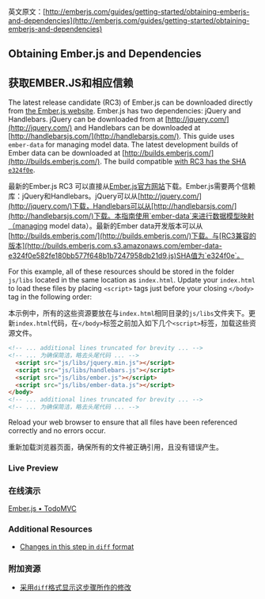 英文原文：[http://emberjs.com/guides/getting-started/obtaining-emberjs-and-dependencies](http://emberjs.com/guides/getting-started/obtaining-emberjs-and-dependencies)

## Obtaining Ember.js and Dependencies

## 获取EMBER.JS和相应信赖

The latest release candidate (RC3) of Ember.js can be downloaded directly from [the Ember.js website](http://emberjs.com/).  Ember.js has two dependencies: jQuery and Handlebars. jQuery can be downloaded from at [http://jquery.com/](http://jquery.com/) and Handlebars can be downloaded at [http://handlebarsjs.com/](http://handlebarsjs.com/). This guide uses `ember-data` for managing model data. The latest development builds of Ember data can be downloaded at [http://builds.emberjs.com/](http://builds.emberjs.com/). The build compatible [with RC3 has the SHA `e324f0e`](http://builds.emberjs.com.s3.amazonaws.com/ember-data-e324f0e582fe180bb577f648b1b7247958db21d9.js).

最新的Ember.js RC3 可以直接从[Ember.js官方网站](http://emberjs.com/)下载。Ember.js需要两个信赖库：jQuery和Handlebars。jQuery可以从[http://jquery.com/](http://jquery.com/)下载，Handlebars可以从[http://handlebarsjs.com/](http://handlebarsjs.com/)下载。本指南使用`ember-data`来进行数据模型映射（managing model data）。最新的Ember data开发版本可以从[http://builds.emberjs.com/](http://builds.emberjs.com/)下载。与[RC3兼容的版本](http://builds.emberjs.com.s3.amazonaws.com/ember-data-e324f0e582fe180bb577f648b1b7247958db21d9.js)SHA值为`e324f0e`。

For this example, all of these resources should be stored in the folder `js/libs` located in the same location as `index.html`. Update your `index.html` to load these files by placing `<script>` tags just before your closing `</body>` tag in the following order:

本示例中，所有的这些资源要放在与`index.html`相同目录的`js/libs`文件夹下。更新`index.html`代码，在`</body>`标签之前加入如下几个`<script>`标签，加载这些资源文件。

```html
<!-- ... additional lines truncated for brevity ... -->
<!-- ... 为确保简洁，略去头尾代码 ... -->
  <script src="js/libs/jquery.min.js"></script>
  <script src="js/libs/handlebars.js"></script>
  <script src="js/libs/ember.js"></script>
  <script src="js/libs/ember-data.js"></script>
</body>
<!-- ... additional lines truncated for brevity ... -->
<!-- ... 为确保简洁，略去头尾代码 ... -->
```

Reload your web browser to ensure that all files have been referenced correctly and no errors occur.

重新加载浏览器页面，确保所有的文件被正确引用，且没有错误产生。

### Live Preview
### 在线演示
<a class="jsbin-embed" href="http://jsbin.com/ijefig/2/embed?live">Ember.js • TodoMVC</a><script src="http://static.jsbin.com/js/embed.js"></script>
 
### Additional Resources

  * [Changes in this step in `diff` format](https://github.com/emberjs/quickstart-code-sample/commit/0880d6e21b83d916a02fd17163f58686a37b5b2c)

### 附加资源

  * [采用`diff`格式显示这步骤所作的修改](https://github.com/emberjs/quickstart-code-sample/commit/0880d6e21b83d916a02fd17163f58686a37b5b2c)
